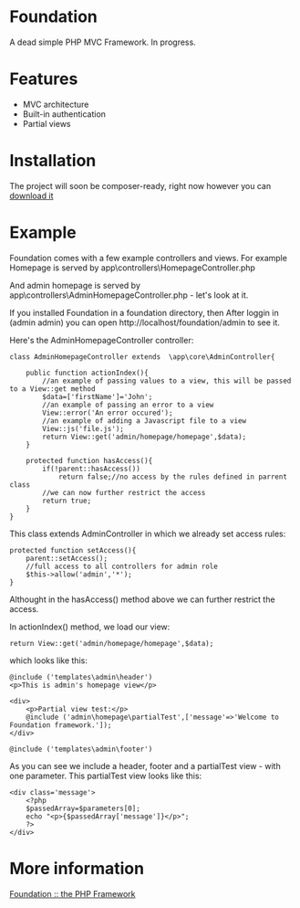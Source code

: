 # Foundation

A dead simple PHP MVC Framework. In progress.

# Features
  - MVC architecture
  - Built-in authentication
  - Partial views

# Installation
The project will soon be composer-ready, right now however you can [download it](https://github.com/konradpapala/foundation/releases/ "adf")

# Example
Foundation comes with a few example controllers and views. For example Homepage is served by app\controllers\HomepageController.php

And admin homepage is served by app\controllers\AdminHomepageController.php - let's look at it.

If you installed Foundation in a foundation directory, then After loggin in (admin admin) you can open http://localhost/foundation/admin to see it.

Here's the AdminHomepageController controller:

    class AdminHomepageController extends  \app\core\AdminController{
    	
    	public function actionIndex(){
    	    //an example of passing values to a view, this will be passed to a View::get method
    	    $data=['firstName']='John';
    	    //an example of passing an error to a view
    	    View::error('An error occured');
    	    //an example of adding a Javascript file to a view
    	    View::js('file.js');
    		return View::get('admin/homepage/homepage',$data);
    	}
    	
    	protected function hasAccess(){
    		if(!parent::hasAccess())
    			return false;//no access by the rules defined in parrent class
    		//we can now further restrict the access
    		return true;
    	}
    }

This class extends AdminController in which we already set access rules:

	protected function setAccess(){
		parent::setAccess();
		//full access to all controllers for admin role
		$this->allow('admin','*');
	}
	
Althought in the hasAccess() method above we can further restrict the access.

In actionIndex() method, we load our view:

    return View::get('admin/homepage/homepage',$data);

which looks like this:
    
    @include ('templates\admin\header')
    <p>This is admin's homepage view</p>
    
    <div>
    	<p>Partial view test:</p>
    	@include ('admin\homepage\partialTest',['message'=>'Welcome to Foundation framework.']);
    </div>
    
    @include ('templates\admin\footer')

As you can see we include a header, footer and a partialTest view - with one parameter. This partialTest view looks like this:

    <div class='message'>
        <?php
        $passedArray=$parameters[0];
        echo "<p>{$passedArray['message']}</p>";
        ?>
    </div>

# More information
[Foundation :: the PHP Framework](http://konradp.com/projects/foundation "PHP Framework")

